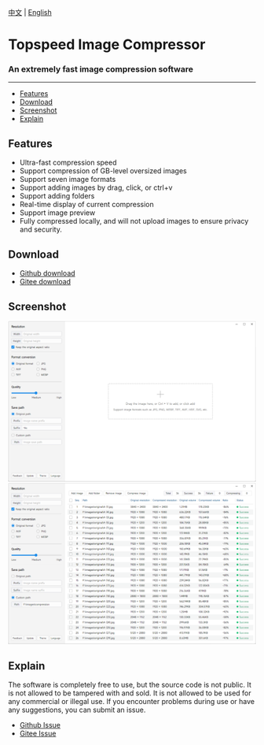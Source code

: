 [中文](README.md) | [English](README.en.md)

# Topspeed Image Compressor
### An extremely fast image compression software

<hr>

- [Features](#feature)
- [Download](#download)
- [Screenshot](#screenshot)
- [Explain](#explain)


<h2 id="#feature">Features</h2>

- Ultra-fast compression speed
- Support compression of GB-level oversized images
- Support seven image formats
- Support adding images by drag, click, or ctrl+v
- Support adding folders
- Real-time display of current compression
- Support image preview
- Fully compressed locally, and will not upload images to ensure privacy and security.


<h2 id="#download">Download</h2>

- [Github download](https://github.com/Dreamer365/TopspeedImageCompressor/blob/main/TopspeedImageCompressor.exe)
- [Gitee download](https://gitee.com/dreamer365/topspeed-image-compressor/blob/master/TopspeedImageCompressor.exe)


<h2 id="#screenshot">Screenshot</h2>

![Screenshot](screenshot/win-en-1.png)
![Screenshot](screenshot/win-en-2.png)


<h2 id="#explain">Explain</h2>

The software is completely free to use, but the source code is not public. It is not allowed to be tampered with and sold. It is not allowed to be used for any commercial or illegal use. If you encounter problems during use or have any suggestions, you can submit an issue.

- [Github Issue](https://github.com/Dreamer365/TopspeedImageCompressor/issues)
- [Gitee Issue](https://gitee.com/dreamer365/topspeed-image-compressor/issues)